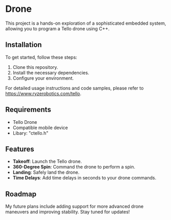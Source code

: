 # Drone

This project is a hands-on exploration of a sophisticated embedded system, allowing you to program a Tello drone using C++. 

## Installation

To get started, follow these steps:

1. Clone this repository.
2. Install the necessary dependencies.
3. Configure your environment.

For detailed usage instructions and code samples, please refer to https://www.ryzerobotics.com/tello.

## Requirements 

- Tello Drone
- Compatible mobile device
- Libary: "ctello.h"

## Features

- **Takeoff**: Launch the Tello drone.
- **360-Degree Spin**: Command the drone to perform a spin.
- **Landing**: Safely land the drone.
- **Time Delays**: Add time delays in seconds to your drone commands.

## Roadmap

My future plans include adding support for more advanced drone maneuvers and improving stability. Stay tuned for updates!




